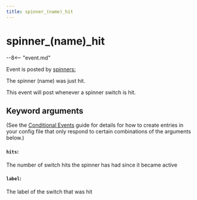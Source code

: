 ```yaml
---
title: spinner_(name)_hit
---
```


# spinner_(name)\_hit


--8<-- "event.md"

Event is posted by [spinners:](../config/spinners.md)

The spinner (name) was just hit.

This event will post whenever a spinner switch is hit.

## Keyword arguments

(See the [Conditional Events](overview/conditional.md)
guide for details for how to create entries in your config file that
only respond to certain combinations of the arguments below.)

#### `hits`:

The number of switch hits the spinner has had since it became active

#### `label`:

The label of the switch that was hit
